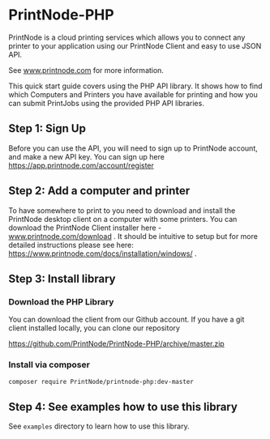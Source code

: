 PrintNode-PHP
=============

PrintNode is a cloud printing services which allows you to connect any printer 
to your application using our PrintNode Client and easy to use JSON API.

See www.printnode.com for more information.

This quick start guide covers using the PHP API library. It shows how to find 
which Computers and Printers you have available for printing and how you can 
submit PrintJobs using the provided PHP API libraries.

## Step 1: Sign Up
Before you can use the API, you will need to sign up to PrintNode account, and 
make a new API key.  You can sign up here https://app.printnode.com/account/register

## Step 2: Add a computer and printer
To have somewhere to print to you need to download and install the PrintNode 
desktop client on a computer with some printers. You can download the PrintNode 
Client installer here - www.printnode.com/download . It should be intuitive 
to setup but for more detailed instructions please see 
here: https://www.printnode.com/docs/installation/windows/ .

## Step 3: Install library

### Download the PHP Library
You can download the client from our Github account. If you have a git client 
installed locally, you can clone our repository 

https://github.com/PrintNode/PrintNode-PHP/archive/master.zip

### Install via composer

```bash
composer require PrintNode/printnode-php:dev-master
```

## Step 4: See examples how to use this library

See `examples` directory to learn how to use this library.